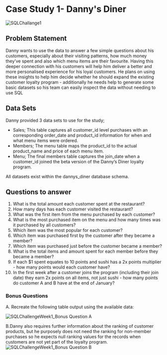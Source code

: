 # Case Study 1- Danny's Diner
![SQLChallange1](https://user-images.githubusercontent.com/88348888/204285716-7d1dc004-361f-482a-9dbd-f3180de26900.png)


## Problem Statement

Danny wants to use the data to answer a few simple questions about his customers, especially about their visiting patterns, how much money they’ve spent and also which menu items are their favourite. 
Having this deeper connection with his customers will help him deliver a better and more personalised experience for his loyal customers.
He plans on using these insights to help him decide whether he should expand the existing customer loyalty program - additionally he needs help to generate some basic datasets so his team can easily inspect the data without needing to use SQL

## Data Sets

Danny provided 3 data sets to use for the study; 
- Sales; This table captures all customer_id level purchases with an corresponding order_date and product_id information for when and what menu items were ordered.
- Members; The menu table maps the product_id to the actual product_name and price of each menu item. 
- Menu; The final members table captures the join_date when a customer_id joined the beta version of the Danny’s Diner loyalty program. 

All datasets exist within the dannys_diner database schema.

## Questions to answer
1. What is the total amount each customer spent at the restaurant?
2. How many days has each customer visited the restaurant?
3. What was the first item from the menu purchased by each customer?
4. What is the most purchased item on the menu and how many times was it purchased by all customers?
5. Which item was the most popular for each customer?
6. Which item was purchased first by the customer after they became a member?
7. Which item was purchased just before the customer became a member?
8. What is the total items and amount spent for each member before they became a member?
9. If each $1 spent equates to 10 points and sushi has a 2x points multiplier - how many points would each customer have?
10. In the first week after a customer joins the program (including their join date) they earn 2x points on all items, not just sushi - how many points do customer A and B have at the end of January?

### Bonus Questions

A. Recreate the following table output using the available data:

![SQLChallengeWeek1_Bonus Question A](https://user-images.githubusercontent.com/88348888/204283728-a793d544-315b-48f0-a2e3-6e6f8f3e245b.JPG)

B.Danny also requires further information about the ranking of customer products, but he purposely does not need the ranking for non-member purchases so he expects null ranking values for the records when customers are not yet part of the loyalty program.
![SQLChallengeWeek1_Bonus Question B](https://user-images.githubusercontent.com/88348888/204284665-f7f13da9-68d6-4726-af51-069c6f97dcce.JPG)
